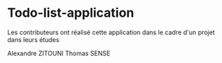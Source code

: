 # Todo-list-application
Les contributeurs ont réalisé cette application dans le cadre d'un projet dans leurs études

Alexandre ZITOUNI
Thomas SENSE
